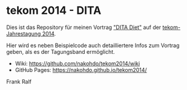 # tekom 2014 - DITA

Dies ist das Repository für meinen Vortrag ["DITA Diet"](http://tagungen.tekom.de/h14/tagungsprogramm/programm/program/sv_715_DITA3/) auf der [tekom-Jahrestagung 2014](http://tagungen.tekom.de/h14/tekom-jahrestagung-2014/).   

Hier wird es neben Beispielcode auch detailliertere Infos zum Vortrag geben, als es der Tagungsband ermöglicht. 

* Wiki: https://github.com/nakohdo/tekom2014/wiki
* GitHub Pages: https://nakohdo.github.io/tekom2014/ 

Frank Ralf

